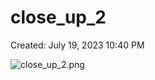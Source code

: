 # close_up_2

Created: July 19, 2023 10:40 PM

![close_up_2.png](close_up_2%207464f3ad0a504370a3a966e365ef68a9/close_up_2.png)